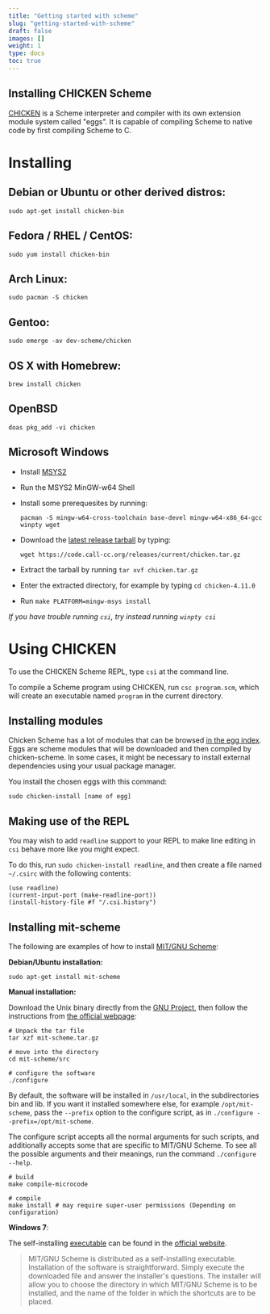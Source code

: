 ```yaml
---
title: "Getting started with scheme"
slug: "getting-started-with-scheme"
draft: false
images: []
weight: 1
type: docs
toc: true
---
```


## Installing CHICKEN Scheme
[CHICKEN](https://call-cc.org) is a Scheme interpreter and compiler with its own extension module system called "eggs".  It is capable of compiling Scheme to native code by first compiling Scheme to C.

# Installing

## Debian or Ubuntu or other derived distros:

    sudo apt-get install chicken-bin

## Fedora / RHEL / CentOS:

    sudo yum install chicken-bin

## Arch Linux:

    sudo pacman -S chicken

## Gentoo:

    sudo emerge -av dev-scheme/chicken

## OS X with Homebrew:

    brew install chicken

## OpenBSD
    doas pkg_add -vi chicken

##  Microsoft Windows

- Install [MSYS2](https://msys2.github.io)
- Run the MSYS2 MinGW-w64 Shell
- Install some prerequesites by running:

      pacman -S mingw-w64-cross-toolchain base-devel mingw-w64-x86_64-gcc winpty wget

- Download the [latest release tarball](https://code.call-cc.org/releases/current/) by typing:

      wget https://code.call-cc.org/releases/current/chicken.tar.gz

- Extract the tarball by running `tar xvf chicken.tar.gz`
- Enter the extracted directory, for example by typing `cd chicken-4.11.0`
- Run `make PLATFORM=mingw-msys install`

*If you have trouble running `csi`, try instead running `winpty csi`*

# Using CHICKEN

To use the CHICKEN Scheme REPL, type `csi` at the command line.

To compile a Scheme program using CHICKEN, run `csc program.scm`, which will create an executable named `program` in the current directory.

## Installing modules

Chicken Scheme has a lot of modules that can be browsed [in the egg index](http://wiki.call-cc.org/chicken-projects/egg-index-4.html). Eggs are scheme modules that will be downloaded and then compiled by chicken-scheme. In some cases, it might be necessary to install external dependencies using your usual package manager.

You install the chosen eggs with this command:

    sudo chicken-install [name of egg]

## Making use of the REPL

You may wish to add `readline` support to your REPL to make line editing in `csi` behave more like you might expect.

To do this, run `sudo chicken-install readline`, and then create a file named `~/.csirc` with the following contents:

    (use readline)
    (current-input-port (make-readline-port))
    (install-history-file #f "/.csi.history")



## Installing mit-scheme
The following are examples of how to install [MIT/GNU Scheme][1]:

**Debian/Ubuntu installation:**

    sudo apt-get install mit-scheme

**Manual installation:**

Download the Unix binary directly from the [GNU Project][1], then follow the instructions from [the official webpage][2]:  

    # Unpack the tar file
    tar xzf mit-scheme.tar.gz

    # move into the directory
    cd mit-scheme/src

    # configure the software
    ./configure

By default, the software will be installed in `/usr/local`, in the subdirectories bin and lib. If you want it installed somewhere else, for example `/opt/mit-scheme`, pass the `--prefix` option to the configure script, as in `./configure --prefix=/opt/mit-scheme`.

The configure script accepts all the normal arguments for such scripts, and additionally accepts some that are specific to MIT/GNU Scheme. To see all the possible arguments and their meanings, run the command `./configure --help`. 

    # build
    make compile-microcode

    # compile
    make install # may require super-user permissions (Depending on configuration)

**Windows 7**:

The self-installing [executable][3] can be found in the [official website][3].

>MIT/GNU Scheme is distributed as a self-installing executable. Installation of the software is straightforward. Simply execute the downloaded file and answer the installer's questions. The installer will allow you to choose the directory in which MIT/GNU Scheme is to be installed, and the name of the folder in which the shortcuts are to be placed. 


  [1]: https://www.gnu.org/software/mit-scheme/
  [2]: https://www.gnu.org/software/mit-scheme/documentation/mit-scheme-user/Unix-Installation.html
  [3]: http://ftp.gnu.org/gnu/mit-scheme/stable.pkg/9.2/mit-scheme-9.2-i386-win32.exe

